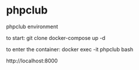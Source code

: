 # phpclub
phpclub environment

to start: 
git clone
docker-compose up -d

to enter the container:
docker exec -it phpclub bash

http://localhost:8000
